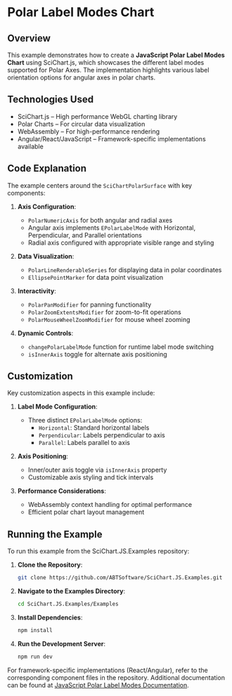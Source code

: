 # Polar Label Modes Chart

## Overview

This example demonstrates how to create a **JavaScript Polar Label Modes Chart** using SciChart.js, which showcases the different label modes supported for Polar Axes. The implementation highlights various label orientation options for angular axes in polar charts.

## Technologies Used

- SciChart.js – High performance WebGL charting library
- Polar Charts – For circular data visualization
- WebAssembly – For high-performance rendering
- Angular/React/JavaScript – Framework-specific implementations available

## Code Explanation

The example centers around the `SciChartPolarSurface` with key components:

1. **Axis Configuration**:
   - `PolarNumericAxis` for both angular and radial axes
   - Angular axis implements `EPolarLabelMode` with Horizontal, Perpendicular, and Parallel orientations
   - Radial axis configured with appropriate visible range and styling

2. **Data Visualization**:
   - `PolarLineRenderableSeries` for displaying data in polar coordinates
   - `EllipsePointMarker` for data point visualization

3. **Interactivity**:
   - `PolarPanModifier` for panning functionality
   - `PolarZoomExtentsModifier` for zoom-to-fit operations
   - `PolarMouseWheelZoomModifier` for mouse wheel zooming

4. **Dynamic Controls**:
   - `changePolarLabelMode` function for runtime label mode switching
   - `isInnerAxis` toggle for alternate axis positioning

## Customization

Key customization aspects in this example include:

1. **Label Mode Configuration**:
   - Three distinct `EPolarLabelMode` options:
     - `Horizontal`: Standard horizontal labels
     - `Perpendicular`: Labels perpendicular to axis
     - `Parallel`: Labels parallel to axis

2. **Axis Positioning**:
   - Inner/outer axis toggle via `isInnerAxis` property
   - Customizable axis styling and tick intervals

3. **Performance Considerations**:
   - WebAssembly context handling for optimal performance
   - Efficient polar chart layout management

## Running the Example

To run this example from the SciChart.JS.Examples repository:

1. **Clone the Repository**:
   ```bash
   git clone https://github.com/ABTSoftware/SciChart.JS.Examples.git
   ```

2. **Navigate to the Examples Directory**:
   ```bash
   cd SciChart.JS.Examples/Examples
   ```

3. **Install Dependencies**:
   ```bash
   npm install
   ```

4. **Run the Development Server**:
   ```bash
   npm run dev
   ```

For framework-specific implementations (React/Angular), refer to the corresponding component files in the repository. Additional documentation can be found at [JavaScript Polar Label Modes Documentation](https://www.scichart.com/documentation/js/current/webframe.html#The%20Column%20Series%20Type.html).